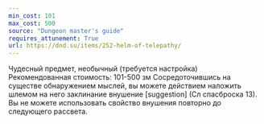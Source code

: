 ```yaml
---
min_cost: 101
max_cost: 500
source: "Dungeon master's guide"
requires_attunement: True
url: https://dnd.su/items/252-helm-of-telepathy/
---
```


Чудесный предмет, необычный (требуется настройка)
Рекомендованная стоимость: 101-500 зм
Сосредоточившись на существе обнаружением мыслей, вы можете действием наложить шлемом на него заклинание внушение [suggestion] (Сл спасброска 13). Вы не можете использовать свойство внушения повторно до следующего рассвета.